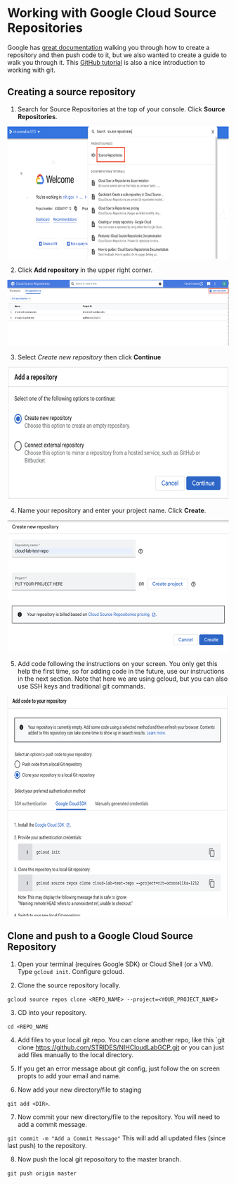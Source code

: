 # Working with Google Cloud Source Repositories

Google has [great documentation](https://cloud.google.com/source-repositories/docs/create-code-repository) walking you through how to create a repository and then push code to it, but we also wanted to create a guide to walk you through it. This [GitHub tutorial](https://docs.github.com/en/get-started/using-git/about-git) is also a nice introduction to working with git. 

## Creating a source repository

1. Search for Source Repositories at the top of your console. Click **Source Repositories**.

<img src="/images/1_search_source.png" width="550" height="300">

2. Click **Add repository** in the upper right corner.

<img src="/images/2_create_repository.png" width="550" height="150">

3. Select *Create new repository* then click **Continue**

<img src="/images/3_new_repository.png" width="550" height="300">

4. Name your repository and enter your project name. Click **Create**.

<img src="/images/4_name_repo.png" width="550" height="300">

5. Add code following the instructions on your screen. You only get this help the first time, so for adding code in the future, use our instructions in the next section. Note that here we are using gcloud, but you can also use SSH keys and traditional git commands.

<img src="/images/5_add_code.png" width="550" height="500">

## Clone and push to a Google Cloud Source Repository

1. Open your terminal (requires Google SDK) or Cloud Shell (or a VM). Type `gcloud init`. Configure gcloud. 

2. Clone the source repository locally. 

`gcloud source repos clone <REPO_NAME> --project=<YOUR_PROJECT_NAME>`

3. CD into your repository.

`cd <REPO_NAME`

4. Add files to your local git repo. You can clone another repo, like this `git clone https://github.com/STRIDES/NIHCloudLabGCP.git or you can just add files manually to the local directory.

5. If you get an error message about git config, just follow the on screen propts to add your email and name. 

6. Now add your new directory/file to staging

`git add <DIR>`.

7. Now commit your new directory/file to the repository. You will need to add a commit message. 

`git commit -m "Add a Commit Message"` This will add all updated files (since last push) to the repository.

8. Now push the local git reposoitory to the master branch. 

`git push origin master`
